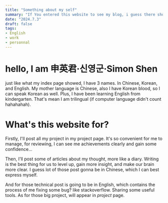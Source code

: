 ```yaml
---
title: "Something about my self"
summary: "If You entered this website to see my blog, i guess there should be a guideline about myself"
date: "2024.7.3"
draft: false
tags:
- English
- work
- personnal
---
```


# hello, I am 申英君·신영군·Simon Shen
just like what my index page showed, I have 3 names. In Chinese, Korean, and English. My mother language is Chinese, also I have Korean blood, so I can speak Korean as well. Plus, I have been learning English from kindergarten. That's mean I am trilingual (if computer language didn't count hahahahah).

# What's this website for?
Firstly, I'll post all my project in my project page. It's so convenient for me to manage, for reviewing, I can see me achievements clearly and gain some confidence...

Then, I'll post some of articles about my thought, more like a diary. Writing is the best thing for us to level up, gain more insight, and make our brain more clear. I guess lot of those post gonna be in Chinese, which I can best express myself.

And for those technical post is going to be in English, which contains the process of me fixing some bug? like stackoverflow. Sharing some useful tools. As for those big project, will appear in _project_ page.